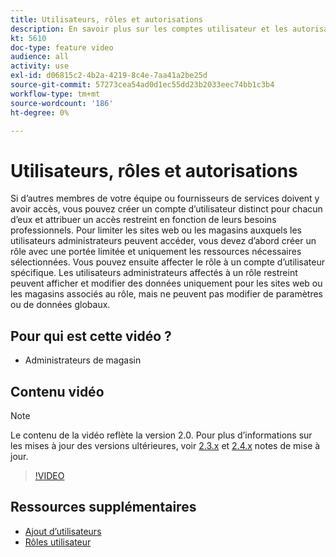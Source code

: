 ```yaml
---
title: Utilisateurs, rôles et autorisations
description: En savoir plus sur les comptes utilisateur et les autorisations utilisées pour contrôler l’accès à [!DNL Commerce] site web et stockage de données dans l’administrateur.
kt: 5610
doc-type: feature video
audience: all
activity: use
exl-id: d06815c2-4b2a-4219-8c4e-7aa41a2be25d
source-git-commit: 57273cea54ad0d1ec55dd23b2033eec74bb1c3b4
workflow-type: tm+mt
source-wordcount: '186'
ht-degree: 0%

---
```


# Utilisateurs, rôles et autorisations

Si d’autres membres de votre équipe ou fournisseurs de services doivent y avoir accès, vous pouvez créer un compte d’utilisateur distinct pour chacun d’eux et attribuer un accès restreint en fonction de leurs besoins professionnels. Pour limiter les sites web ou les magasins auxquels les utilisateurs administrateurs peuvent accéder, vous devez d’abord créer un rôle avec une portée limitée et uniquement les ressources nécessaires sélectionnées. Vous pouvez ensuite affecter le rôle à un compte d’utilisateur spécifique. Les utilisateurs administrateurs affectés à un rôle restreint peuvent afficher et modifier des données uniquement pour les sites web ou les magasins associés au rôle, mais ne peuvent pas modifier de paramètres ou de données globaux.

## Pour qui est cette vidéo ?

- Administrateurs de magasin

## Contenu vidéo

>[!NOTE]
>
>Le contenu de la vidéo reflète la version 2.0. Pour plus d’informations sur les mises à jour des versions ultérieures, voir [2.3.x](https://devdocs.magento.com/guides/v2.3/release-notes/bk-release-notes.html) et [2.4.x](https://devdocs.magento.com/guides/v2.4/release-notes/bk-release-notes.html) notes de mise à jour.

>[!VIDEO](https://video.tv.adobe.com/v/35788?quality=12&learn=on)

## Ressources supplémentaires

- [Ajout d’utilisateurs](https://docs.magento.com/user-guide/system/permissions-users-all.html)
- [Rôles utilisateur](https://docs.magento.com/user-guide/system/permissions-user-roles.html)
